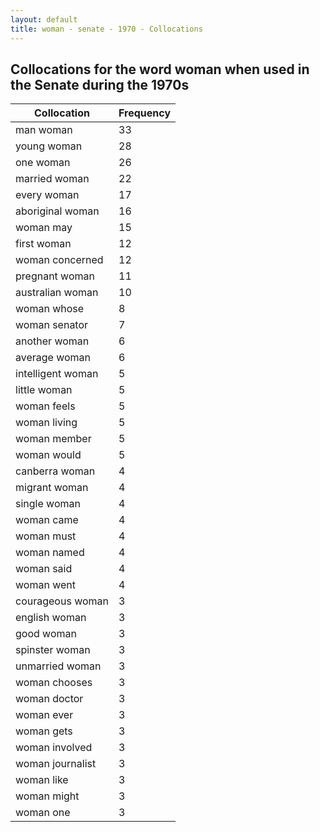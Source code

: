 ```yaml
---
layout: default
title: woman - senate - 1970 - Collocations
---
```

## Collocations for the word **woman** when used in the Senate during the 1970s

| Collocation | Frequency |
|--------------|----------------|
|man woman|33|
|young woman|28|
|one woman|26|
|married woman|22|
|every woman|17|
|aboriginal woman|16|
|woman may|15|
|first woman|12|
|woman concerned|12|
|pregnant woman|11|
|australian woman|10|
|woman whose|8|
|woman senator|7|
|another woman|6|
|average woman|6|
|intelligent woman|5|
|little woman|5|
|woman feels|5|
|woman living|5|
|woman member|5|
|woman would|5|
|canberra woman|4|
|migrant woman|4|
|single woman|4|
|woman came|4|
|woman must|4|
|woman named|4|
|woman said|4|
|woman went|4|
|courageous woman|3|
|english woman|3|
|good woman|3|
|spinster woman|3|
|unmarried woman|3|
|woman chooses|3|
|woman doctor|3|
|woman ever|3|
|woman gets|3|
|woman involved|3|
|woman journalist|3|
|woman like|3|
|woman might|3|
|woman one|3|
